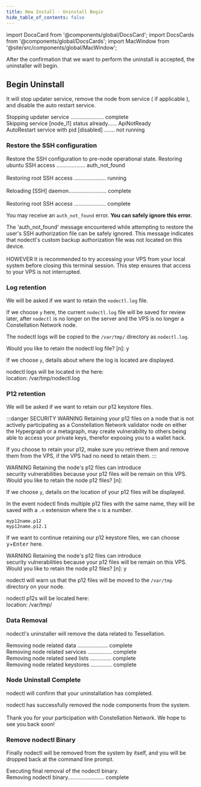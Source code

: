 ```yaml
---
title: New Install - Uninstall Begin
hide_table_of_contents: false
---
```

<intro-end />

import DocsCard from '@components/global/DocsCard';
import DocsCards from '@components/global/DocsCards';
import MacWindow from '@site/src/components/global/MacWindow';

<head>
  <title>Constellation Network Automation with nodectl</title>
  <meta
    name="description"
    content="nodectl uninstall a nodectl installation"
  />
</head>

After the confirmation that we want to perform the uninstall is accepted, the uninstaller will begin.

## Begin Uninstall

It will stop updater service, remove the node from service ( if applicable ), and disable the auto restart service.

<MacWindow>
Stopping updater service ...................... complete<br />                             
Skipping service [node_l1] status already...... ApiNotReady<br />
AutoRestart service with pid [disabled] ....... not running<br />   
</MacWindow>

### Restore the SSH configuration

Restore the SSH configuration to pre-node operational state. 
<MacWindow>
Restoring ubuntu SSH access ................... auth_not_found <br />                      
Restoring root SSH access ..................... running<br />                      
Reloading [SSH] daemon......................... complete <br />                         
Restoring root SSH access ..................... complete<br />
</MacWindow>  

You may receive an `auth_not_found` error.  **You can safely ignore this error.**

<MacWindow>
The 'auth_not_found' message encountered while attempting to restore the user's SSH authorization file can be safely ignored. This message indicates that nodectl's custom backup authorization file was not located on this device.<br />
<br />
HOWEVER  It is recommended to try accessing your VPS from your local system before closing this terminal session. This step ensures that access to your VPS is not interrupted.<br />
</MacWindow>

### Log retention

We will be asked if we want to retain the `nodectl.log` file.  

If we choose `y` here, the current `nodectl.log` file will be saved for review later, after `nodectl` is no longer on the server and the VPS is no longer a Constellation Network node.

The nodectl logs will be copied to the `/var/tmp/` directory as `nodectl.log`.

<MacWindow>
Would you like to retain the nodectl log file? [n]: y
</MacWindow>

If we choose `y`, details about where the log is located are displayed.

<MacWindow>
nodectl logs will be located in the here:<br />
location: /var/tmp/nodectl.log<br />
</MacWindow>

### P12 retention

We will be asked if we want to retain our p12 keystore files.

:::danger SECURITY WARNING
Retaining your p12 files on a node that is not actively participating as a Constellation Network validator node on either the Hypergraph or a metagraph, may create vulnerability to others being able to access your private keys, therefor exposing you to a wallet hack.  

If you choose to retain your p12, make sure you retrieve them and remove them from the VPS, if the VPS had no need to retain them.
:::

<MacWindow>
WARNING  Retaining the node's p12 files can introduce<br />
security vulnerabilities because your p12 files will be remain on this VPS.<br />
Would you like to retain the node p12 files? [n]:<br />
</MacWindow>

If we choose `y`, details on the location of your p12 files will be displayed.

In the event nodectl finds multiple p12 files with the same name, they will be saved with a `.n` extension where the `n` is a number.

```
myp12name.p12
myp12name.p12.1
```

If we want to continue retaining our p12 keystore files, we can choose <kbd>y</kbd>+<kbd>Enter</kbd> here.

<MacWindow>
  WARNING  Retaining the node's p12 files can introduce<br />
  security vulnerabilities because your p12 files will be remain on this VPS.<br />
  Would you like to retain the node p12 files? [n]: y <br />
</MacWindow>

nodectl will warn us that the p12 files will be moved to the `/var/tmp` directory on your node.

<MacWindow>
nodectl p12s will be located here:<br />
location: /var/tmp/<br />
</MacWindow>

### Data Removal

nodectl's uninstaller will remove the data related to Tessellation.

<MacWindow>
Removing node related data .................... complete<br />
Removing node related services ................ complete<br />
Removing node related seed lists .............. complete<br />
Removing node related keystores .............. complete<br />
</MacWindow>

### Node Uninstall Complete

nodectl will confirm that your uninstallation has completed.

<MacWindow>
nodectl has successfully removed the node components from the system.<br />
<br />
Thank you for your participation with Constellation Network. We hope to see you back soon!<br />
</MacWindow>

### Remove nodectl Binary

Finally nodectl will be removed from the system by itself, and you will be dropped back at the command line prompt.

<MacWindow>
Executing final removal of the nodectl binary.<br />
Removing nodectl binary........................ complete<br />
</MacWindow>